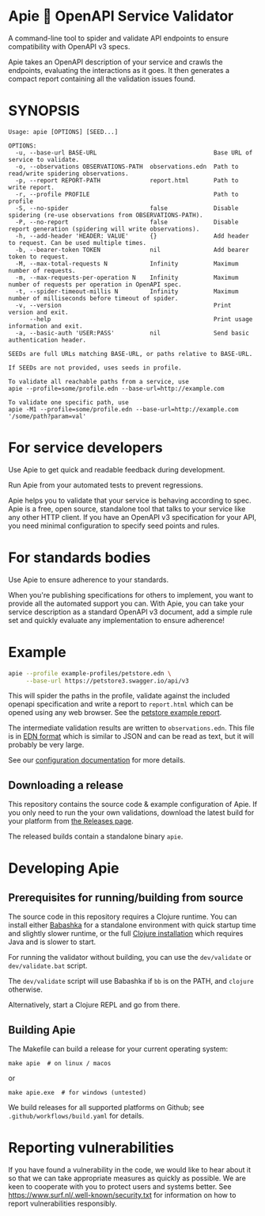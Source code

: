 <!-- WARNING! THIS FILE IS GENERATED, EDIT README.src.md INSTEAD -->
<!--
SPDX-FileCopyrightText: 2024, 2025 SURF B.V.
SPDX-License-Identifier: EPL-2.0 WITH Classpath-exception-2.0
SPDX-FileContributor: Joost Diepenmaat
-->
# Apie 🙈 OpenAPI Service Validator

A command-line tool to spider and validate API endpoints to ensure
compatibility with OpenAPI v3 specs.

Apie takes an OpenAPI description of your service and crawls the
endpoints, evaluating the interactions as it goes. It then generates a
compact report containing all the validation issues found.

# SYNOPSIS

<!-- INCLUDE USAGE HERE -->
```
Usage: apie [OPTIONS] [SEED...]

OPTIONS:
  -u, --base-url BASE-URL                                 Base URL of service to validate.
  -o, --observations OBSERVATIONS-PATH  observations.edn  Path to read/write spidering observations.
  -p, --report REPORT-PATH              report.html       Path to write report.
  -r, --profile PROFILE                                   Path to profile
  -S, --no-spider                       false             Disable spidering (re-use observations from OBSERVATIONS-PATH).
  -P, --no-report                       false             Disable report generation (spidering will write observations).
  -h, --add-header 'HEADER: VALUE'      {}                Add header to request. Can be used multiple times.
  -b, --bearer-token TOKEN              nil               Add bearer token to request.
  -M, --max-total-requests N            Infinity          Maximum number of requests.
  -m, --max-requests-per-operation N    Infinity          Maximum number of requests per operation in OpenAPI spec.
  -t, --spider-timeout-millis N         Infinity          Maximum number of milliseconds before timeout of spider.
  -v, --version                                           Print version and exit.
      --help                                              Print usage information and exit.
  -a, --basic-auth 'USER:PASS'          nil               Send basic authentication header.

SEEDs are full URLs matching BASE-URL, or paths relative to BASE-URL.

If SEEDs are not provided, uses seeds in profile.

To validate all reachable paths from a service, use
apie --profile=some/profile.edn --base-url=http://example.com

To validate one specific path, use
apie -M1 --profile=some/profile.edn --base-url=http://example.com '/some/path?param=val'
```

# For service developers

Use Apie to get quick and readable feedback during development.

Run Apie from your automated tests to prevent regressions.

Apie helps you to validate that your service is behaving according to
spec. Apie is a free, open source, standalone tool that talks to your
service like any other HTTP client. If you have an OpenAPI v3
specification for your API, you need minimal configuration to specify
seed points and rules.

# For standards bodies

Use Apie to ensure adherence to your standards.

When you're publishing specifications for others to implement, you
want to provide all the automated support you can. With Apie, you can
take your service description as a standard OpenAPI v3 document, add a
simple rule set and quickly evaluate any implementation to ensure
adherence!

# Example

```sh
apie --profile example-profiles/petstore.edn \
     --base-url https://petstore3.swagger.io/api/v3
```

This will spider the paths in the profile, validate against the
included openapi specification and write a report to `report.html`
which can be opened using any web browser. See the [petstore example
report](https://surfnet.github.io/apie/example-report.html).

The intermediate validation results are written to
`observations.edn`. This file is in [EDN
format](https://github.com/edn-format/edn) which is similar to JSON
and can be read as text, but it will probably be very large.

See our [configuration documentation](./docs/specification-authors.md)
for more details.

## Downloading a release

This repository contains the source code & example configuration of
Apie. If you only need to run the your own validations, download the
latest build for your platform from [the Releases
page](https://github.com/SURFnet/apie/releases).

The released builds contain a standalone binary `apie`.

# Developing Apie

## Prerequisites for running/building from source

The source code in this repository requires a Clojure runtime. You can
install either
[Babashka](https://github.com/babashka/babashka#installation) for a
standalone environment with quick startup time and slightly slower
runtime, or the full [Clojure
installation](https://clojure.org/guides/install_clojure) which
requires Java and is slower to start.

For running the validator without building, you can use the
`dev/validate` or `dev/validate.bat` script.

The `dev/validate` script will use Babashka if `bb` is on the PATH,
and `clojure` otherwise.

Alternatively, start a Clojure REPL and go from there.

## Building Apie

The Makefile can build a release for your current operating system:

```
make apie  # on linux / macos
```

or

```
make apie.exe  # for windows (untested)
```

We build releases for all supported platforms on Github; see
`.github/workflows/build.yaml` for details.

# Reporting vulnerabilities

If you have found a vulnerability in the code, we would like to hear
about it so that we can take appropriate measures as quickly as
possible. We are keen to cooperate with you to protect users and
systems better. See https://www.surf.nl/.well-known/security.txt for
information on how to report vulnerabilities responsibly.
